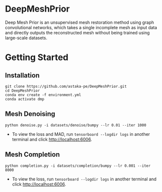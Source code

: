 # DeepMeshPrior

Deep Mesh Prior is an unsupervised mesh restoration method using graph convolutional networks, which takes a single incomplete mesh as input data and directly outputs the reconstructed mesh without being trained using large-scale datasets.

# Getting Started

## Installation
```
git clone https://github.com/astaka-pe/DeepMeshPrior.git
cd DeepMeshPrior
conda env create -f environment.yml
conda activate dmp
```

## Mesh Denoising
```
python denoise.py -i datasets/denoise/bumpy --lr 0.01 --iter 1000
```
- To view the loss and MAD, run `tensorboard --logdir logs` in another terminal and click <http://localhost:6006>.

## Mesh Completion
```
python completion.py -i datasets/completion/bumpy --lr 0.001 --iter 8000
```
- To view the loss, run `tensorboard --logdir logs` in another terminal and click <http://localhost:6006>.